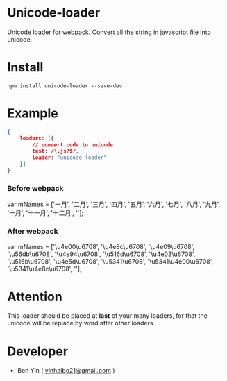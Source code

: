 # Unicode-loader

Unicode loader for webpack.
Convert all the string in javascript file into unicode.

# Install
`npm install unicode-loader --save-dev`


# Example
```json
{
    loaders: [{
        // convert code to unicode
        test: /\.js?$/,
        loader: "unicode-loader"
    }]
}
```

### Before webpack
var mNames = ['一月', '二月', '三月', '四月', '五月', '六月', '七月', '八月', '九月', '十月', '十一月', '十二月', ''];
### After webpack
var mNames = ['\u4e00\u6708', '\u4e8c\u6708', '\u4e09\u6708', '\u56db\u6708', '\u4e94\u6708', '\u516d\u6708', '\u4e03\u6708', '\u516b\u6708', '\u4e5d\u6708', '\u5341\u6708', '\u5341\u4e00\u6708', '\u5341\u4e8c\u6708', ''];

# Attention
This loader should be placed at **last** of your many loaders, for that the unicode will be replace by word after other loaders.

# Developer
* Ben Yin ( yinhaibo21@gmail.com )
